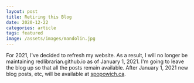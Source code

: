 ```yaml
---
layout: post
title: Retiring this Blog
date: 2020-12-22
categories: article
tags: featured
image: /assets/images/mandolin.jpg
---
```


For 2021, I've decided to refresh my website. As a result, I will no
longer be maintaining redlibrarian.github.io as of January 1, 2021. I'm
going to leave the blog up so that all the posts remain available. After
January 1, 2021 new blog posts, etc, will be available at <a
href="https://spopowich.ca">spopowich.ca</a>.
